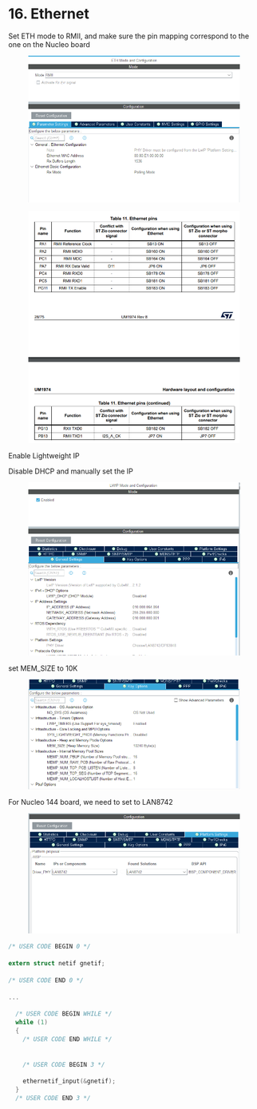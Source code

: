 # 16. Ethernet



Set ETH mode to RMII, and make sure the pin mapping correspond to the one on the Nucleo board



<figure><img src="../.gitbook/assets/image (4).png" alt=""><figcaption></figcaption></figure>

<figure><img src="../.gitbook/assets/image.png" alt=""><figcaption></figcaption></figure>



Enable Lightweight IP

Disable DHCP and manually set the IP&#x20;

<figure><img src="../.gitbook/assets/image (1) (2).png" alt=""><figcaption></figcaption></figure>

set MEM\_SIZE to 10K

<figure><img src="../.gitbook/assets/image (7).png" alt=""><figcaption></figcaption></figure>



For Nucleo 144 board, we need to set to LAN8742

<figure><img src="../.gitbook/assets/image (6).png" alt=""><figcaption></figcaption></figure>



```c
/* USER CODE BEGIN 0 */

extern struct netif gnetif;

/* USER CODE END 0 */

...

  /* USER CODE BEGIN WHILE */
  while (1)
  {
    /* USER CODE END WHILE */


    /* USER CODE BEGIN 3 */

    ethernetif_input(&gnetif);
  }
  /* USER CODE END 3 */

```









